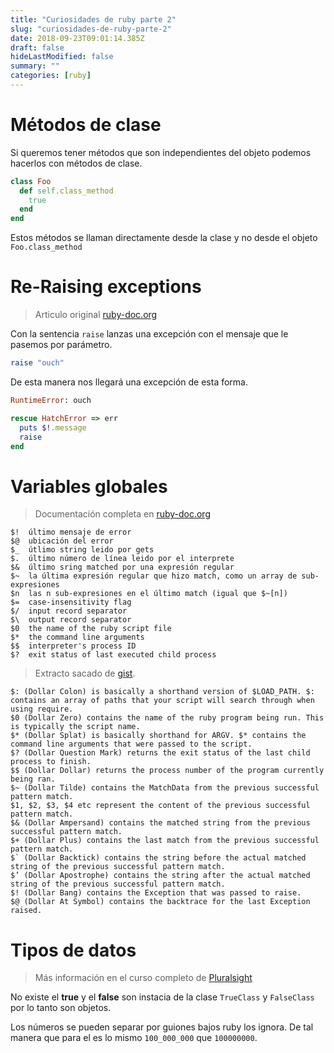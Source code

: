 ```yaml
---
title: "Curiosidades de ruby parte 2"
slug: "curiosidades-de-ruby-parte-2"
date: 2018-09-23T09:01:14.385Z
draft: false
hideLastModified: false
summary: ""
categories: [ruby]
---
```


<!-- TODO: put on meta-description witch topics I told here  -->

Métodos de clase
================================================================================

  Si queremos tener métodos que son independientes del objeto podemos hacerlos
  con métodos de clase.

```ruby
class Foo
  def self.class_method
    true
  end
end
```

  Estos métodos se llaman directamente desde la clase y no desde el objeto
  `Foo.class_method`

Re-Raising exceptions
================================================================================

  > Articulo original [ruby-doc.org][ruby-doc.org-raise]

  [ruby-doc.org-raise]: https://ruby-doc.org/core-2.2.0/RuntimeError.html

  Con la sentencia `raise` lanzas una excepción con el mensaje que le pasemos
  por parámetro.

```ruby
raise "ouch"
```

  De esta manera nos llegará una excepción de esta forma.

```ruby
RuntimeError: ouch
```

```ruby
rescue HatchError => err
  puts $!.message
  raise
end
```

Variables globales
================================================================================

  > Documentación completa en [ruby-doc.org][ruby-doc.org-global-vars]

  [ruby-doc.org-global-vars]:
  https://ruby-doc.org/docs/ruby-doc-bundle/UsersGuide/rg/globalvars.html

```
$! 	último mensaje de error
$@ 	ubicación del error
$_ 	útlimo string leido por gets
$. 	último número de línea leido por el interprete
$& 	último sring matched por una expresión regular
$~ 	la última expresión regular que hizo match, como un array de sub-expresiones
$n 	las n sub-expresiones en el último match (igual que $~[n])
$= 	case-insensitivity flag
$/ 	input record separator
$\ 	output record separator
$0 	the name of the ruby script file
$* 	the command line arguments
$$ 	interpreter's process ID
$? 	exit status of last executed child process
```

  > Extracto sacado de [gist][dollar-gist].

  [dollar-gist]: https://gist.github.com/dvliman/10402435

```
$: (Dollar Colon) is basically a shorthand version of $LOAD_PATH. $: contains an array of paths that your script will search through when using require.
$0 (Dollar Zero) contains the name of the ruby program being run. This is typically the script name.
$* (Dollar Splat) is basically shorthand for ARGV. $* contains the command line arguments that were passed to the script.
$? (Dollar Question Mark) returns the exit status of the last child process to finish.
$$ (Dollar Dollar) returns the process number of the program currently being ran.
$~ (Dollar Tilde) contains the MatchData from the previous successful pattern match.
$1, $2, $3, $4 etc represent the content of the previous successful pattern match.
$& (Dollar Ampersand) contains the matched string from the previous successful pattern match.
$+ (Dollar Plus) contains the last match from the previous successful pattern match.
$` (Dollar Backtick) contains the string before the actual matched string of the previous successful pattern match.
$’ (Dollar Apostrophe) contains the string after the actual matched string of the previous successful pattern match.
$! (Dollar Bang) contains the Exception that was passed to raise.
$@ (Dollar At Symbol) contains the backtrace for the last Exception raised.
````

Tipos de datos
================================================================================

  > Más información en el curso completo de
  [Pluralsight][pluralsight-ruby-fundamentals]

  [pluralsight-ruby-fundamentals]:
  https://app.pluralsight.com/library/courses/ruby-fundamentals/table-of-contents


  No existe el __true__ y el __false__ son instacia de la clase `TrueClass` y
  `FalseClass` por lo tanto son objetos.

  Los números se pueden separar por guiones bajos ruby los ignora. De tal manera
  que para el es lo mismo `100_000_000` que `100000000`.


<!-- TODO this link is not referenced anywhere -->
[ruby-testing-focus]: https://relishapp.com/rspec/rspec-core/v/2-3/docs/command-line/tag-option

